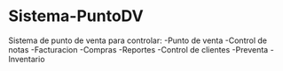 # Sistema-PuntoDV
Sistema de punto de venta para controlar: 
-Punto de venta 
-Control de notas 
-Facturacion 
-Compras 
-Reportes 
-Control de clientes 
-Preventa 
-Inventario
